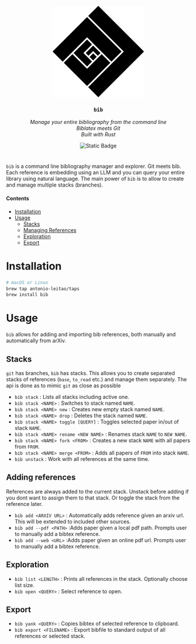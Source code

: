 <p align="center">
  <img src='assets/logo.svg' width='250px' align="center"></img>
</p>

<div align="center">
<h3 max-width='200px' align="center"><code>bib</code></h3>
  <p><i>Manage your entire bibliography from the command line<br/>
  Biblatex meets Git<br/>
  Built with Rust</i><br/></p>
  <p>
   <img alt="Static Badge" src="https://img.shields.io/badge/homebrew-black?style=for-the-badge&logo=homebrew&logoColor=white">

  </p>
</div>

#

`bib` is a command line bibliography manager and explorer. Git meets bib.
Each reference is embedding using an LLM and you can query your entire library using natural language.
The main power of `bib` is to allow to create and manage multiple stacks (branches).

#### Contents
  - [Installation](#installation)
  - [Usage](#usage)
    - [Stacks](#stacks)
    - [Managing References](#managing-references)
    - [Exploration](#exploration)
    - [Export](#export)
    
# Installation
```bash
# macOS or Linux
brew tap antonio-leitao/taps
brew install bib
```
# Usage
`bib` allows for adding and importing bib references, both manually and automatically from arXiv.


## Stacks
`git` has branches, `bib` has stacks.
This allows you to create separated stacks of references (`base`, `to_read` etc.) and manage them separately.
The api is done as to mimic `git` as close as possible

- `bib stack` : Lists all stacks including active one. 
- `bib stack <NAME>` : Switches to stack named `NAME`.
- `bib stack <NAME> new` : Creates new empty stack named `NAME`.
- `bib stack <NAME> drop` : Deletes the stack named `NAME`.
- `bib stack <NAME> toggle [QUERY]` : Toggles selected paper in/out of stack `NAME`.
- `bib stack <NAME> rename <NEW NAME>` : Renames stack `NAME` to `NEW NAME`.
- `bib stack <NAME> fork <FROM>` : Creates a new stack `NAME` with all papers from `FROM`.
- `bib stack <NAME> merge <FROM>` : Adds all papers of `FROM` into stack `NAME`.
- `bib unstack` : Work with all references at the same time.


## Adding references
References are always added to the current stack.
Unstack before adding if you dont want to assign them to that stack.
Or toggle the stack from the reference later.

- `bib add <ARXIV URL>` : Automatically adds reference given an arxiv url. This will be extended to included other sources.
- `bib add --pdf <PATH>` :Adds paper given a local pdf path. Prompts user to manually add a bibtex reference. 
- `bib add --web <URL>` :Adds paper given an online pdf url. Prompts user to manually add a bibtex reference. 


## Exploration

- `bib list <LENGTH>` : Prints all references in the stack. Optionally choose list size. 
- `bib open <QUERY>` : Select reference to open.

## Export

- `bib yank <QUERY>` : Copies bibtex of selected reference to clipboard. 
- `bib export <FILENAME>` : Export bibfile to standard output of all references or selected stack.
